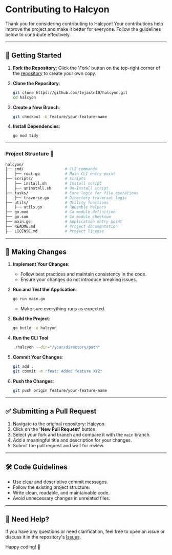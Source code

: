 # Contributing to Halcyon

Thank you for considering contributing to Halcyon! Your contributions help improve the project and make it better for everyone. Follow the guidelines below to contribute effectively.

---

## 📌 Getting Started

1. **Fork the Repository**: Click the 'Fork' button on the top-right corner of the [repository](https://github.com/tejastn10/halcyon) to create your own copy.
2. **Clone the Repository**:

    ```bash
    git clone https://github.com/tejastn10/halcyon.git
    cd halcyon
    ```

3. **Create a New Branch**:

    ```bash
    git checkout -b feature/your-feature-name
    ```

4. **Install Dependencies**:

    ```bash
    go mod tidy
    ```

---

### Project Structure 📂

```bash
halcyon/
├── cmd/                  # CLI commands
│   ├── root.go           # Main CLI entry point
├── scripts/              # Scripts
│   ├── install.sh        # Install script
│   ├── uninstall.sh      # Un-Install script
├── tasks/                # Core logic for file operations
│   ├── traverse.go       # Directory traversal logic
├── utils/                # Utility functions
│   ├── utils.go          # Reusable helpers
├── go.mod                # Go module definition
├── go.sum                # Go module checksum
├── main.go               # Application entry point
├── README.md             # Project documentation
├── LICENSE.md            # Project license
```

---

## 🚀 Making Changes

1. **Implement Your Changes**:
   - Follow best practices and maintain consistency in the code.
   - Ensure your changes do not introduce breaking issues.

2. **Run and Test the Application**:

    ```bash
    go run main.go
    ```

    - Make sure everything runs as expected.

3. **Build the Project**:

    ```bash
    go build -o halcyon
    ```

4. **Run the CLI Tool**:

    ```bash
    ./halcyon --dir="/your/directory/path"
    ```

5. **Commit Your Changes**:

    ```bash
    git add .
    git commit -m "feat: Added feature XYZ"
    ```

6. **Push the Changes**:

    ```bash
    git push origin feature/your-feature-name
    ```

---

## ✅ Submitting a Pull Request

1. Navigate to the original repository: [Halcyon](https://github.com/tejastn10/halcyon).
2. Click on the **'New Pull Request'** button.
3. Select your fork and branch and compare it with the `main` branch.
4. Add a meaningful title and description for your changes.
5. Submit the pull request and wait for review.

---

## 🛠 Code Guidelines

- Use clear and descriptive commit messages.
- Follow the existing project structure.
- Write clean, readable, and maintainable code.
- Avoid unnecessary changes in unrelated files.

---

## 💬 Need Help?

If you have any questions or need clarification, feel free to open an issue or discuss it in the repository's [Issues](https://github.com/tejastn10/halcyon/issues).

Happy coding! 🚀
